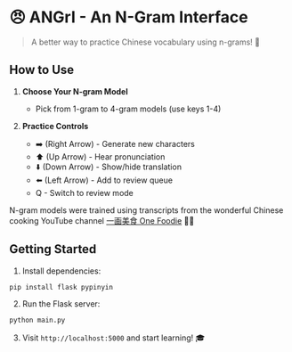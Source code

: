 # 😠 ANGrI - An N-Gram Interface

> A better way to practice Chinese vocabulary using n-grams! 🎉

## How to Use

1. **Choose Your N-gram Model**
   - Pick from 1-gram to 4-gram models (use keys 1-4)

2. **Practice Controls**
   - ➡️ (Right Arrow) - Generate new characters
   - ⬆️ (Up Arrow) - Hear pronunciation
   - ⬇️ (Down Arrow) - Show/hide translation
   - ⬅️ (Left Arrow) - Add to review queue
   - Q - Switch to review mode

N-gram models were trained using transcripts from the wonderful Chinese cooking YouTube channel [一画美食 One Foodie](https://www.youtube.com/@onefoodie) 🧑‍🍳

## Getting Started

1. Install dependencies:

```bash
pip install flask pypinyin
```

2. Run the Flask server:

```bash
python main.py
```

3. Visit `http://localhost:5000` and start learning! 🎓